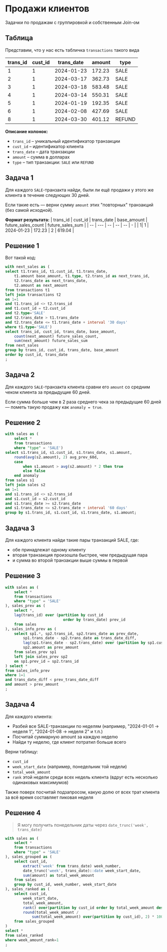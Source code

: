 # Продажи клиентов

Задачки по продажам с группировкой и собственным Join-ом

## Таблица

Представим, что у нас есть табличка `transactions` такого вида

| trans_id | cust_id | trans_date | amount  | type   |
|----------|---------|------------|---------|--------|
| 1        | 1       | 2024-01-23 | 172.23  | SALE   |
| 2        | 1       | 2024-03-17 | 362.73  | SALE   |
| 3        | 1       | 2024-03-18 | 583.48  | SALE   |
| 4        | 1       | 2024-03-14 | 550.31  | SALE   |
| 5        | 1       | 2024-01-19 | 192.35  | SALE   |
| 6        | 1       | 2024-02-08 | 427.69  | SALE   |
| 8        | 1       | 2024-03-30 | 401.12  | REFUND |

**Описание колонок:**

- `trans_id` – уникальный идентификатор транзакции  
- `cust_id` – идентификатор клиента  
- `trans_date` – дата транзакции  
- `amount` – сумма в долларах  
- `type` – тип транзакции: `SALE` или `REFUND`

## Задача 1

Для каждого `SALE`-транзакта найди, были ли ещё продажи у этого же клиента в течение следующих 30 дней.

Если такие есть — верни сумму `amount` этих "повторных" транзакций (без самой исходной).

**Формат результата:**
| trans_id |	cust_id	| trans_date	| base_amount	| future_sales_count	| future_sales_sum |
| -- | --- | --         |   --          | -- |      - | 
| 1|	1	| 2024-01-23	| 172.23	| 2 |	619.04 |

## Решение 1

Вот такой код:

```sql
with next_sales as (
select t1.trans_id, t1.cust_id, t1.trans_date,
	t1.amount base_amount, t1.type, t2.trans_id as next_trans_id,
	t2.trans_date as next_trans_date,
	t2.amount as next_amount
from transactions t1
left join transactions t2
on 1=1
and t1.trans_id <> t2.trans_id
and t1.cust_id = t2.cust_id
and t2.type='SALE'
and t2.trans_date > t1.trans_date
and t2.trans_date <= t1.trans_date + interval '30 days'
where t1.type='SALE')
select trans_id, cust_id, trans_date, base_amount,
	count(next_amount) future_sales_count,
	sum(next_amount) future_sales_sum
from next_sales
group by trans_id, cust_id, trans_date, base_amount
order by cust_id, trans_date
;
```

## Задача 2

Для каждого `SALE`-транзакта клиента сравни его `amount`
со средним чеком клиента за предыдущие 60 дней.

Если сумма больше чем в 2 раза среднего чека за предыдущие 60 дней —
пометь такую продажу как `anomaly = true`.

## Решение 2

```sql
with sales as (
	select *
	from transactions
	where "type" = 'SALE')
select s1.trans_id, s1.cust_id, s1.trans_date, s1.amount,
	round(avg(s2.amount), 2) avg_prev_60d,
	case
		when s1.amount > avg(s2.amount) * 2 then true 
		else false
	end anomaly
from sales s1
left join sales s2
on 1=1
and s1.trans_id <> s2.trans_id
and s1.cust_id = s2.cust_id
and s1.trans_date >= s2.trans_date
and s1.trans_date <= s2.trans_date + interval '60 days'
group by s1.trans_id, s1.cust_id, s1.trans_date, s1.amount;
```

## Задача 3

Для каждого клиента найди такие пары транзакций SALE, где:
 - обе принадлежат одному клиенту
 - вторая транзакция произошла быстрее, чем предыдущая пара
 - и сумма во второй транзакции выше суммы в первой

## Решение 3

```sql
with sales as (
	select *
	from transactions
	where "type" = 'SALE'
), sales_prev as (
	select *,
	lag(trans_id) over (partition by cust_id 
						  order by trans_date) prev_id
	from sales
), sales_info_prev as (
	select sp1.*, sp2.trans_id, sp2.trans_date as prev_date,
		sp1.trans_date - sp2.trans_date as trans_date_diff,
		lag(sp1.trans_date - sp2.trans_date) over (partition by sp1.cust_id) as prev_trans_date_diff,
		sp2.amount as prev_amount
	from sales_prev sp1
	left join sales_prev sp2
	on sp1.prev_id = sp2.trans_id
) select *
from sales_info_prev
where 1=1
and trans_date_diff < prev_trans_date_diff
and amount > prev_amount
;
```

## Задача 4

Для каждого клиента:
- Разбей все SALE-транзакции по неделям (например, "2024-01-01 → неделя 1", "2024-01-08 → неделя 2" и т.п.)
- Посчитай суммарную amount за каждую неделю
- Найди ту неделю, где клиент потратил больше всего

Верни таблицу:
- `cust_id`
- `week_start_date` (например, понедельник той недели)
- `total_week_amount`
- `rank` этой недели среди всех недель клиента (вдруг есть несколько одинаковых максимумов)

Также поверх посчитай подзапросом, какую долю от всех трат клиента за всё время составляет пиковая неделя

## Решение 4

> Я могу получить понедельник даты через `date_trunc('week', trans_date)`

```sql
with sales as (
	select *
	from transactions
	where "type" = 'SALE'
), sales_grouped as (
	select cust_id, 
		extract('week' from trans_date) week_number,
		date_trunc('week', trans_date)::date week_start_date,
		sum(amount) as total_week_amount
	from sales
	group by cust_id, week_number, week_start_date
), sales_ranked as (
	select cust_id, 
		week_start_date,
		total_week_amount,
		rank() over(partition by cust_id order by total_week_amount desc) week_amount_rank,
		round(total_week_amount /
			sum(total_week_amount) over(partition by cust_id), 2) * 100 week_rate_perc
	from sales_grouped
)
select *
from sales_ranked
where week_amount_rank=1
;
```


